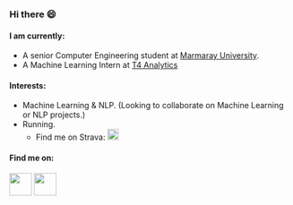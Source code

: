 ### Hi there 😄


#### I am currently: 
- A senior Computer Engineering student at [Marmaray University](https://www.marmara.edu.tr/en). 
- A Machine Learning Intern at [T4 Analytics](https://t4analytics.com/)


#### Interests: 
- Machine Learning & NLP. (Looking to collaborate on Machine Learning or NLP projects.)
- Running. 
  - Find me on Strava: [<img src="https://cdn.worldvectorlogo.com/logos/strava-2.svg" width=20 height="20"/>](https://www.strava.com/athletes/46693929)



#### Find me on: 

[<img src="https://img.icons8.com/color/48/000000/linkedin.png" width="40" height="40"/>](https://www.linkedin.com/in/asimokby/)
[<img src="https://cdn3.iconfinder.com/data/icons/logos-and-brands-adobe/512/189_Kaggle-512.png" width="40" height="40"/>](https://www.kaggle.com/asemokby)

